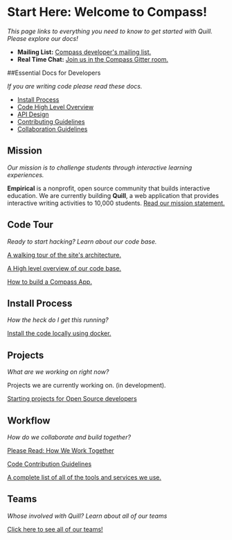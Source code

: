 # Start Here: Welcome to Compass!

*This page links to everything you need to know to get started with Quill. Please explore our docs!*

- **Mailing List:** [Compass developer's mailing list.](https://groups.google.com/forum/#!forum/empirical-compass)
- **Real Time Chat:** [Join us in the Compass Gitter room.](https://gitter.im/empirical-org/Compass)

##Essential Docs for Developers

*If you are writing code please read these docs.*

- [Install Process](https://github.com/empirical-org/Documentation/blob/master/Getting-Started/Install/Install%20Guide.md)
- [Code High Level Overview](https://github.com/empirical-org/Documentation/blob/master/Compass/Code-Overview/Compass%20Code%20Overview.md)
- [API Design](https://github.com/empirical-org/Documentation/blob/master/Compass/API-Design/API%20Docs.md)
- [Contributing Guidelines](https://github.com/empirical-org/Documentation/blob/master/Getting-Started/Contributing.md)
- [Collaboration Guidelines](https://github.com/empirical-org/Documentation/blob/master/Cofactor/Guide%20-%20How%20We%20Build%20Together.md)


## Mission


*Our mission is to challenge students through interactive learning experiences.*

**Empirical** is a nonprofit, open source community that builds interactive education. We are currently building **Quill**, a web application that provides interactive writing activities to 10,000 students. [Read our mission statement.](http://www.quill.org/mission)

## Code Tour
*Ready to start hacking? Learn about our code base.*

[A walking tour of the site's architecture.](https://github.com/empirical-org/Documentation/blob/master/Compass/Compass-QA-Testing/Integration-Testing.md)

[A High level overview of our code base.](https://github.com/empirical-org/Documentation/blob/master/Compass/Code-Overview/Compass%20Code%20Overview.md)

[How to build a Compass App.](https://github.com/empirical-org/Documentation/blob/master/Compass/API-Design/API%20Docs.md)

## Install Process
*How the heck do I get this running?*

[Install the code locally using docker.](https://github.com/empirical-org/Documentation/blob/master/Getting-Started/Install/Install%20Guide.md)

## Projects
*What are we working on right now?*

Projects we are currently working on. (in development).

[Starting projects for Open Source developers](https://github.com/empirical-org/Documentation/blob/master/Getting-Started/Open%20Source%20Volunteer%20Projects.md)


## Workflow
*How do we collaborate and build together?*

[Please Read: How We Work Together](https://github.com/empirical-org/Documentation/blob/master/Cofactor/Guide%20-%20How%20We%20Build%20Together.md)

[Code Contribution Guidelines](https://github.com/empirical-org/Documentation/blob/master/Getting-Started/Contributing.md)

[A complete list of all of the tools and services we use.](https://github.com/empirical-org/Documentation/blob/master/Getting-Started/Common%20Questions.md)



## Teams
*Whose involved with Quill? Learn about all of our teams*

[Click here to see all of our teams!](https://github.com/empirical-org/Documentation/blob/master/Cofactor/Guide%20-%20Teams.md)


